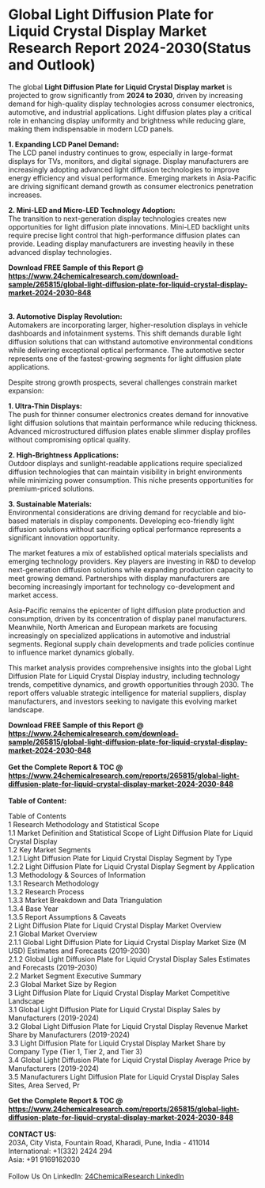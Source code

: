 <h1>Global Light Diffusion Plate for Liquid Crystal Display Market Research Report 2024-2030(Status and Outlook)</h1><p>The global <strong>Light Diffusion Plate for Liquid Crystal Display market</strong> is projected to grow significantly from <strong>2024 to 2030</strong>, driven by increasing demand for high-quality display technologies across consumer electronics, automotive, and industrial applications. Light diffusion plates play a critical role in enhancing display uniformity and brightness while reducing glare, making them indispensable in modern LCD panels.</p><p><strong>1. Expanding LCD Panel Demand:</strong><br>
The LCD panel industry continues to grow, especially in large-format displays for TVs, monitors, and digital signage. Display manufacturers are increasingly adopting advanced light diffusion technologies to improve energy efficiency and visual performance. Emerging markets in Asia-Pacific are driving significant demand growth as consumer electronics penetration increases.</p><p><strong>2. Mini-LED and Micro-LED Technology Adoption:</strong><br>
The transition to next-generation display technologies creates new opportunities for light diffusion plate innovations. Mini-LED backlight units require precise light control that high-performance diffusion plates can provide. Leading display manufacturers are investing heavily in these advanced display technologies.</p><div><b>Download FREE Sample of this Report @ 
            <a href="https://www.24chemicalresearch.com/download-sample/265815/global-light-diffusion-plate-for-liquid-crystal-display-market-2024-2030-848">
            https://www.24chemicalresearch.com/download-sample/265815/global-light-diffusion-plate-for-liquid-crystal-display-market-2024-2030-848</a></b></div><br><p><strong>3. Automotive Display Revolution:</strong><br>
Automakers are incorporating larger, higher-resolution displays in vehicle dashboards and infotainment systems. This shift demands durable light diffusion solutions that can withstand automotive environmental conditions while delivering exceptional optical performance. The automotive sector represents one of the fastest-growing segments for light diffusion plate applications.</p><p>Despite strong growth prospects, several challenges constrain market expansion:</p><p><strong>1. Ultra-Thin Displays:</strong><br>
The push for thinner consumer electronics creates demand for innovative light diffusion solutions that maintain performance while reducing thickness. Advanced microstructured diffusion plates enable slimmer display profiles without compromising optical quality.</p><p><strong>2. High-Brightness Applications:</strong><br>
Outdoor displays and sunlight-readable applications require specialized diffusion technologies that can maintain visibility in bright environments while minimizing power consumption. This niche presents opportunities for premium-priced solutions.</p><p><strong>3. Sustainable Materials:</strong><br>
Environmental considerations are driving demand for recyclable and bio-based materials in display components. Developing eco-friendly light diffusion solutions without sacrificing optical performance represents a significant innovation opportunity.</p><p>The market features a mix of established optical materials specialists and emerging technology providers. Key players are investing in R&amp;D to develop next-generation diffusion solutions while expanding production capacity to meet growing demand. Partnerships with display manufacturers are becoming increasingly important for technology co-development and market access.</p><p>Asia-Pacific remains the epicenter of light diffusion plate production and consumption, driven by its concentration of display panel manufacturers. Meanwhile, North American and European markets are focusing increasingly on specialized applications in automotive and industrial segments. Regional supply chain developments and trade policies continue to influence market dynamics globally.</p><p>This market analysis provides comprehensive insights into the global Light Diffusion Plate for Liquid Crystal Display industry, including technology trends, competitive dynamics, and growth opportunities through 2030. The report offers valuable strategic intelligence for material suppliers, display manufacturers, and investors seeking to navigate this evolving market landscape.</p><div><b>Download FREE Sample of this Report @ 
            <a href="https://www.24chemicalresearch.com/download-sample/265815/global-light-diffusion-plate-for-liquid-crystal-display-market-2024-2030-848">
            https://www.24chemicalresearch.com/download-sample/265815/global-light-diffusion-plate-for-liquid-crystal-display-market-2024-2030-848</a></b></div><br><div><b>Get the Complete Report & TOC @ 
            <a href="https://www.24chemicalresearch.com/reports/265815/global-light-diffusion-plate-for-liquid-crystal-display-market-2024-2030-848">
            https://www.24chemicalresearch.com/reports/265815/global-light-diffusion-plate-for-liquid-crystal-display-market-2024-2030-848</a></b></div><br>
            <b>Table of Content:</b><p>Table of Contents<br />
1 Research Methodology and Statistical Scope<br />
1.1 Market Definition and Statistical Scope of Light Diffusion Plate for Liquid Crystal Display<br />
1.2 Key Market Segments<br />
1.2.1 Light Diffusion Plate for Liquid Crystal Display Segment by Type<br />
1.2.2 Light Diffusion Plate for Liquid Crystal Display Segment by Application<br />
1.3 Methodology & Sources of Information<br />
1.3.1 Research Methodology<br />
1.3.2 Research Process<br />
1.3.3 Market Breakdown and Data Triangulation<br />
1.3.4 Base Year<br />
1.3.5 Report Assumptions & Caveats<br />
2 Light Diffusion Plate for Liquid Crystal Display Market Overview<br />
2.1 Global Market Overview<br />
2.1.1 Global Light Diffusion Plate for Liquid Crystal Display Market Size (M USD) Estimates and Forecasts (2019-2030)<br />
2.1.2 Global Light Diffusion Plate for Liquid Crystal Display Sales Estimates and Forecasts (2019-2030)<br />
2.2 Market Segment Executive Summary<br />
2.3 Global Market Size by Region<br />
3 Light Diffusion Plate for Liquid Crystal Display Market Competitive Landscape<br />
3.1 Global Light Diffusion Plate for Liquid Crystal Display Sales by Manufacturers (2019-2024)<br />
3.2 Global Light Diffusion Plate for Liquid Crystal Display Revenue Market Share by Manufacturers (2019-2024)<br />
3.3 Light Diffusion Plate for Liquid Crystal Display Market Share by Company Type (Tier 1, Tier 2, and Tier 3)<br />
3.4 Global Light Diffusion Plate for Liquid Crystal Display Average Price by Manufacturers (2019-2024)<br />
3.5 Manufacturers Light Diffusion Plate for Liquid Crystal Display Sales Sites, Area Served, Pr</p><div><b>Get the Complete Report & TOC @ 
            <a href="https://www.24chemicalresearch.com/reports/265815/global-light-diffusion-plate-for-liquid-crystal-display-market-2024-2030-848">
            https://www.24chemicalresearch.com/reports/265815/global-light-diffusion-plate-for-liquid-crystal-display-market-2024-2030-848</a></b></div><br><b>CONTACT US:</b><br>
            203A, City Vista, Fountain Road, Kharadi, Pune, India - 411014<br>
            International: +1(332) 2424 294<br>
            Asia: +91 9169162030 <br><br>
            Follow Us On LinkedIn: <a href="https://www.linkedin.com/company/24chemicalresearch/">24ChemicalResearch LinkedIn</a>
